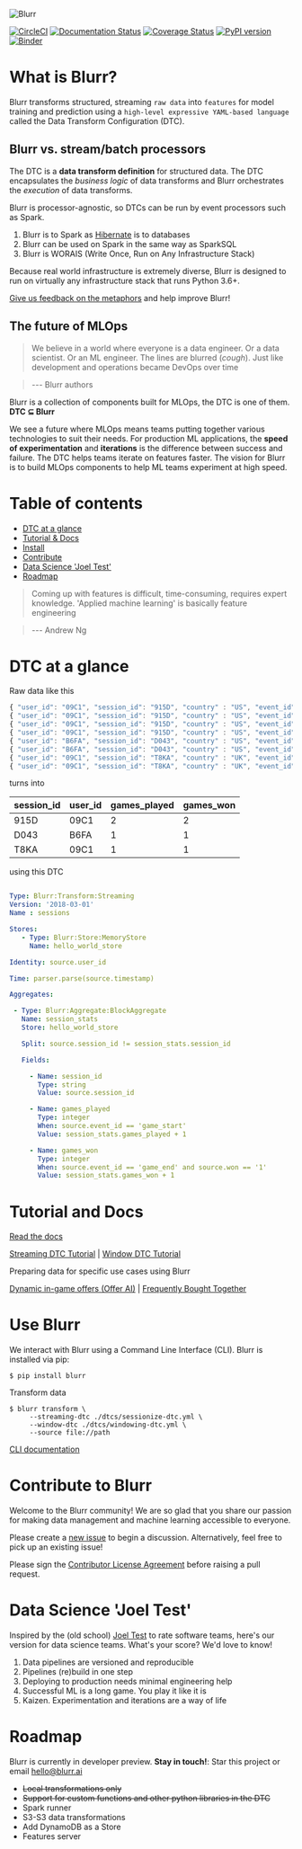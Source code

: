 ![Blurr](logo.png)

[![CircleCI](https://circleci.com/gh/productml/blurr/tree/master.svg?style=svg)](https://circleci.com/gh/productml/blurr/tree/master)
[![Documentation Status](https://readthedocs.org/projects/productml-blurr/badge/?version=latest)](http://productml-blurr.readthedocs.io/en/latest/?badge=latest)
[![Coverage Status](https://coveralls.io/repos/github/productml/blurr/badge.svg?branch=master)](https://coveralls.io/github/productml/blurr?branch=master)
[![PyPI version](https://badge.fury.io/py/blurr.svg)](https://badge.fury.io/py/blurr)
[![Binder](https://mybinder.org/badge.svg)](https://mybinder.org/v2/gh/productml/blurr/master?filepath=examples%2Ftutorial)

# What is Blurr?

Blurr transforms structured, streaming `raw data` into `features` for model training and prediction using a `high-level expressive YAML-based language` called the Data Transform Configuration (DTC).

## Blurr vs. stream/batch processors

The DTC is a __data transform definition__ for structured data. The DTC encapsulates the *business logic* of data transforms and Blurr orchestrates the *execution* of data transforms.

Blurr is processor-agnostic, so DTCs can be run by event processors such as Spark.

1. Blurr is to Spark as [Hibernate](http://hibernate.org/) is to databases
2. Blurr can be used on Spark in the same way as SparkSQL
3. Blurr is WORAIS (Write Once, Run on Any Infrastructure Stack)

Because real world infrastructure is extremely diverse, Blurr is designed to run on virtually any infrastructure stack that runs Python 3.6+.

[Give us feedback on the metaphors](https://docs.google.com/forms/d/e/1FAIpQLSf5wqW7M4IibJU-NYDEZ-rx0TvJYMkTiV_hehZgKV6a6HvXaA/viewform) and help improve Blurr!

## The future of MLOps

>We believe in a world where everyone is a data engineer. Or a data scientist. Or an ML engineer. The lines are blurred (*cough*). Just like development and operations became DevOps over time

>--- Blurr authors

Blurr is a collection of components built for MLOps, the DTC is one of them. **DTC ⊆ Blurr**

We see a future where MLOps means teams putting together various technologies to suit their needs. For production ML applications, the __speed of experimentation__ and __iterations__ is the difference between success and failure. The DTC helps teams iterate on features faster. The vision for Blurr is to build MLOps components to help ML teams experiment at high speed.

# Table of contents

- [DTC at a glance](#dtc-at-a-glance)
- [Tutorial & Docs](#tutorial-and-docs)
- [Install](#use-blurr)
- [Contribute](#contribute-to-blurr)
- [Data Science 'Joel Test'](#data-science-joel-test)
- [Roadmap](#roadmap)

>Coming up with features is difficult, time-consuming, requires expert knowledge. 'Applied machine learning' is basically feature engineering

>--- Andrew Ng

# DTC at a glance

Raw data like this

```javascript
{ "user_id": "09C1", "session_id": "915D", "country" : "US", "event_id": "game_start" }
{ "user_id": "09C1", "session_id": "915D", "country" : "US", "event_id": "game_end", "won": 1 }
{ "user_id": "09C1", "session_id": "915D", "country" : "US", "event_id": "game_start" }
{ "user_id": "09C1", "session_id": "915D", "country" : "US", "event_id": "game_end", "won": 1 }
{ "user_id": "B6FA", "session_id": "D043", "country" : "US", "event_id": "game_start" }
{ "user_id": "B6FA", "session_id": "D043", "country" : "US", "event_id": "game_end", "won": 1 }
{ "user_id": "09C1", "session_id": "T8KA", "country" : "UK", "event_id": "game_start" }
{ "user_id": "09C1", "session_id": "T8KA", "country" : "UK", "event_id": "game_end", "won": 1 }
```

turns into

session_id |  user_id | games_played | games_won
--- | ------------ | -------------- | --------
915D | 09C1 | 2 | 2
D043 | B6FA | 1 | 1
T8KA | 09C1 | 1 | 1

using this DTC

```yaml

Type: Blurr:Transform:Streaming
Version: '2018-03-01'
Name : sessions

Stores:
   - Type: Blurr:Store:MemoryStore
     Name: hello_world_store

Identity: source.user_id

Time: parser.parse(source.timestamp)

Aggregates:

 - Type: Blurr:Aggregate:BlockAggregate
   Name: session_stats
   Store: hello_world_store

   Split: source.session_id != session_stats.session_id

   Fields:

     - Name: session_id
       Type: string
       Value: source.session_id

     - Name: games_played
       Type: integer
       When: source.event_id == 'game_start'
       Value: session_stats.games_played + 1

     - Name: games_won
       Type: integer
       When: source.event_id == 'game_end' and source.won == '1'
       Value: session_stats.games_won + 1

```

# Tutorial and Docs

[Read the docs](http://productml-blurr.readthedocs.io/en/latest/)

[Streaming DTC Tutorial](http://productml-blurr.readthedocs.io/en/latest/Streaming%20DTC%20Tutorial/) |
[Window DTC Tutorial](http://productml-blurr.readthedocs.io/en/latest/Window%20DTC%20Tutorial/)

Preparing data for specific use cases using Blurr

[Dynamic in-game offers (Offer AI)](examples/offer-ai/offer-ai-walkthrough.md) | [Frequently Bought Together](examples/frequently-bought-together/fbt-walkthrough.md)

# Use Blurr

We interact with Blurr using a Command Line Interface (CLI). Blurr is installed via pip:

`$ pip install blurr`

Transform data

```
$ blurr transform \
     --streaming-dtc ./dtcs/sessionize-dtc.yml \
     --window-dtc ./dtcs/windowing-dtc.yml \
     --source file://path
```

[CLI documentation](http://productml-blurr.readthedocs.io/en/latest/Blurr%20CLI/)

# Contribute to Blurr

Welcome to the Blurr community! We are so glad that you share our passion for making data management and machine learning accessible to everyone.

Please create a [new issue](https://github.com/productml/blurr/issues/new) to begin a discussion. Alternatively, feel free to pick up an existing issue!

Please sign the [Contributor License Agreement](https://docs.google.com/forms/d/e/1FAIpQLSeUP5RFuXH0Kbi4CnV6V3IZ-xyJmd3KQP_2Ij-pTvN-_h7wUg/viewform) before raising a pull request.

# Data Science 'Joel Test'

Inspired by the (old school) [Joel Test](https://www.joelonsoftware.com/2000/08/09/the-joel-test-12-steps-to-better-code/) to rate software teams, here's our version for data science teams. What's your score? We'd love to know!

1. Data pipelines are versioned and reproducible
2. Pipelines (re)build in one step
3. Deploying to production needs minimal engineering help
4. Successful ML is a long game. You play it like it is
5. Kaizen. Experimentation and iterations are a way of life

# Roadmap

Blurr is currently in developer preview. __Stay in touch!__: Star this project or email hello@blurr.ai

- ~~Local transformations only~~
- ~~Support for custom functions and other python libraries in the DTC~~
- Spark runner
- S3-S3 data transformations
- Add DynamoDB as a Store
- Features server

